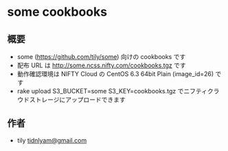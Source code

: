 # some cookbooks

## 概要

 * some (https://github.com/tily/some) 向けの cookbooks です
 * 配布 URL は http://some.ncss.nifty.com/cookbooks.tgz です
 * 動作確認環境は NIFTY Cloud の CentOS 6.3 64bit Plain (image_id=26) です
 * rake upload S3_BUCKET=some S3_KEY=cookbooks.tgz でニフティクラウドストレージにアップロードできます

## 作者

 * tily <tidnlyam@gmail.com>
